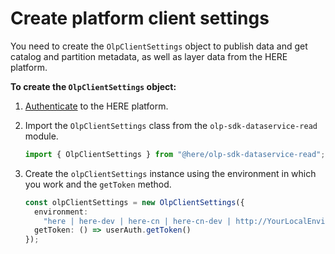 # Create platform client settings

You need to create the `OlpClientSettings` object to publish data and get catalog and partition metadata, as well as layer data from the HERE platform.

**To create the `OlpClientSettings` object:**

1. [Authenticate](authenticate.md) to the HERE platform.

2. Import the `OlpClientSettings` class from the `olp-sdk-dataservice-read` module.

   ```typescript
   import { OlpClientSettings } from "@here/olp-sdk-dataservice-read";
   ```

3. Create the `olpClientSettings` instance using the environment in which you work and the `getToken` method.

   ```typescript
   const olpClientSettings = new OlpClientSettings({
     environment:
       "here | here-dev | here-cn | here-cn-dev | http://YourLocalEnvironment",
     getToken: () => userAuth.getToken()
   });
   ```
